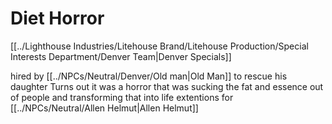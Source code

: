 # Diet Horror

[[../Lighthouse Industries/Litehouse Brand/Litehouse Production/Special Interests Department/Denver Team|Denver Specials]]

hired by [[../NPCs/Neutral/Denver/Old man|Old Man]] to rescue his daughter
Turns out it was a horror that was sucking the fat and essence out of people and transforming that into life extentions for [[../NPCs/Neutral/Allen Helmut|Allen Helmut]]